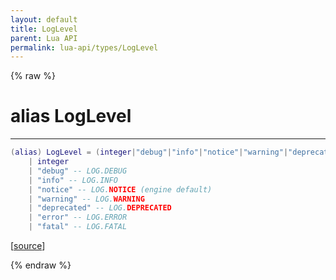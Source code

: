 ```yaml
---
layout: default
title: LogLevel
parent: Lua API
permalink: lua-api/types/LogLevel
---
```


{% raw %}

# alias LogLevel
---



```lua
(alias) LogLevel = (integer|"debug"|"info"|"notice"|"warning"|"deprecated"|"error"|"fatal")
    | integer
    | "debug" -- LOG.DEBUG
    | "info" -- LOG.INFO
    | "notice" -- LOG.NOTICE (engine default)
    | "warning" -- LOG.WARNING
    | "deprecated" -- LOG.DEPRECATED
    | "error" -- LOG.ERROR
    | "fatal" -- LOG.FATAL

```




[<a href="https://github.com/beyond-all-reason/spring/blob/0a561a37ee97c7883fd3f5a4bc995f9a4f6fdea0/rts/Lua/LuaUtils.cpp#L1430-L1440" target="_blank">source</a>]


{% endraw %}